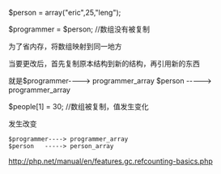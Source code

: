 
$person = array("eric",25,"leng"); 




$programmer = $person; //数组没有被复制 

为了省内存，将数组映射到同一地方

当要更改后，首先复制原本结构到新的结构，再引用新的东西


就是$programmer---->   programmer_array
    $person   ----->   programmer_array




$people[1] = 30; //数组被复制，值发生变化


发生改变

    $programmer----> programmer_array
    $person   -----> person_array


http://php.net/manual/en/features.gc.refcounting-basics.php